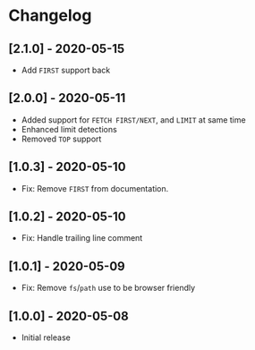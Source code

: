 # Changelog

## [2.1.0] - 2020-05-15

- Add `FIRST` support back

## [2.0.0] - 2020-05-11

- Added support for `FETCH FIRST/NEXT`, and `LIMIT` at same time
- Enhanced limit detections
- Removed `TOP` support

## [1.0.3] - 2020-05-10

- Fix: Remove `FIRST` from documentation.

## [1.0.2] - 2020-05-10

- Fix: Handle trailing line comment

## [1.0.1] - 2020-05-09

- Fix: Remove `fs`/`path` use to be browser friendly

## [1.0.0] - 2020-05-08

- Initial release
